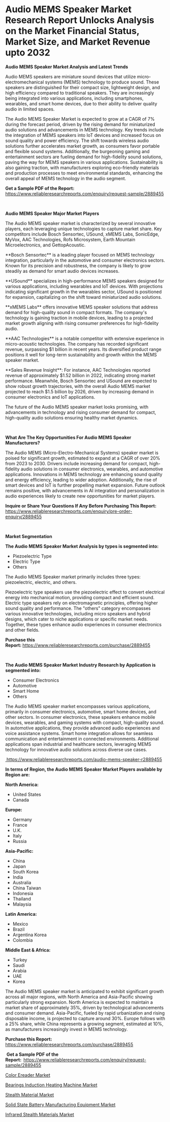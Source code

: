 <p><h1>Audio MEMS Speaker Market Research Report Unlocks Analysis on the Market Financial Status, Market Size, and Market Revenue upto 2032</h1></p><p><strong>Audio MEMS Speaker Market Analysis and Latest Trends</strong></p>
<p><p>Audio MEMS speakers are miniature sound devices that utilize micro-electromechanical systems (MEMS) technology to produce sound. These speakers are distinguished for their compact size, lightweight design, and high efficiency compared to traditional speakers. They are increasingly being integrated into various applications, including smartphones, wearables, and smart home devices, due to their ability to deliver quality audio in limited spaces.</p><p>The Audio MEMS Speaker Market is expected to grow at a CAGR of 7% during the forecast period, driven by the rising demand for miniaturized audio solutions and advancements in MEMS technology. Key trends include the integration of MEMS speakers into IoT devices and increased focus on sound quality and power efficiency. The shift towards wireless audio solutions further accelerates market growth, as consumers favor portable and flexible sound systems. Additionally, the burgeoning gaming and entertainment sectors are fueling demand for high-fidelity sound solutions, paving the way for MEMS speakers in various applications. Sustainability is also gaining traction, with manufacturers exploring eco-friendly materials and production processes to meet environmental standards, enhancing the overall appeal of MEMS technology in the audio segment.</p></p>
<p><strong>Get a Sample PDF of the Report:&nbsp;</strong> <a href="https://www.reliableresearchreports.com/enquiry/request-sample/2889455?utm_campaign=13&utm_medium=2&utm_source=Github&utm_content=ia&utm_term=14032025&utm_id=audio-mems-speaker">https://www.reliableresearchreports.com/enquiry/request-sample/2889455</a></p>
<p>&nbsp;</p>
<p><strong>Audio MEMS Speaker Major Market Players</strong></p>
<p><p>The Audio MEMS speaker market is characterized by several innovative players, each leveraging unique technologies to capture market share. Key competitors include Bosch Sensortec, USound, xMEMS Labs, SonicEdge, MyVox, AAC Technologies, Rofs Microsystem, Earth Mountain Microelectronics, and GettopAcoustic.</p><p>**Bosch Sensortec** is a leading player focused on MEMS technology integration, particularly in the automotive and consumer electronics sectors. Known for its precision and robustness, the company is likely to grow steadily as demand for smart audio devices increases.</p><p>**USound** specializes in high-performance MEMS speakers designed for various applications, including wearables and IoT devices. With projections indicating significant growth in the wearables sector, USound is positioned for expansion, capitalizing on the shift toward miniaturized audio solutions.</p><p>**xMEMS Labs** offers innovative MEMS speaker solutions that address demand for high-quality sound in compact formats. The company's technology is gaining traction in mobile devices, leading to a projected market growth aligning with rising consumer preferences for high-fidelity audio.</p><p>**AAC Technologies** is a notable competitor with extensive experience in micro-acoustic technologies. The company has recorded significant revenue, surpassing $1 billion in recent years. Its diversified product range positions it well for long-term sustainability and growth within the MEMS speaker market.</p><p>**Sales Revenue Insight**: For instance, AAC Technologies reported revenue of approximately $1.52 billion in 2022, indicating strong market performance. Meanwhile, Bosch Sensortec and USound are expected to show robust growth trajectories, with the overall Audio MEMS market projected to reach $1.5 billion by 2026, driven by increasing demand in consumer electronics and IoT applications.</p><p>The future of the Audio MEMS speaker market looks promising, with advancements in technology and rising consumer demand for compact, high-quality audio solutions ensuring healthy market dynamics.</p></p>
<p>&nbsp;</p>
<p><strong>What Are The Key Opportunities For Audio MEMS Speaker Manufacturers?</strong></p>
<p><p>The Audio MEMS (Micro-Electro-Mechanical Systems) speaker market is poised for significant growth, estimated to expand at a CAGR of over 20% from 2023 to 2030. Drivers include increasing demand for compact, high-fidelity audio solutions in consumer electronics, wearables, and automotive applications. Innovations in MEMS technology are enhancing sound quality and energy efficiency, leading to wider adoption. Additionally, the rise of smart devices and IoT is further propelling market expansion. Future outlook remains positive, with advancements in AI integration and personalization in audio experiences likely to create new opportunities for market players.</p></p>
<p><strong>Inquire or Share Your Questions If Any Before Purchasing This Report:</strong> <a href="https://www.reliableresearchreports.com/enquiry/pre-order-enquiry/2889455?utm_campaign=13&utm_medium=2&utm_source=Github&utm_content=ia&utm_term=14032025&utm_id=audio-mems-speaker">https://www.reliableresearchreports.com/enquiry/pre-order-enquiry/2889455</a></p>
<p>&nbsp;</p>
<p><strong>Market Segmentation</strong></p>
<p><strong>The Audio MEMS Speaker Market Analysis by types is segmented into:</strong></p>
<p><ul><li>Piezoelectric Type</li><li>Electric Type</li><li>Others</li></ul></p>
<p><p>The Audio MEMS Speaker market primarily includes three types: piezoelectric, electric, and others. </p><p>Piezoelectric type speakers use the piezoelectric effect to convert electrical energy into mechanical motion, providing compact and efficient sound. Electric type speakers rely on electromagnetic principles, offering higher sound quality and performance. The "others" category encompasses various innovative technologies, including micro speakers and hybrid designs, which cater to niche applications or specific market needs. Together, these types enhance audio experiences in consumer electronics and other fields.</p></p>
<p><strong>Purchase this Report:&nbsp;</strong><a href="https://www.reliableresearchreports.com/purchase/2889455?utm_campaign=13&utm_medium=2&utm_source=Github&utm_content=ia&utm_term=14032025&utm_id=audio-mems-speaker">https://www.reliableresearchreports.com/purchase/2889455</a></p>
<p>&nbsp;</p>
<p><strong>The Audio MEMS Speaker Market Industry Research by Application is segmented into:</strong></p>
<p><ul><li>Consumer Electronics</li><li>Automotive</li><li>Smart Home</li><li>Others</li></ul></p>
<p><p>The Audio MEMS speaker market encompasses various applications, primarily in consumer electronics, automotive, smart home devices, and other sectors. In consumer electronics, these speakers enhance mobile devices, wearables, and gaming systems with compact, high-quality sound. In automotive applications, they provide advanced audio experiences and voice assistance systems. Smart home integration allows for seamless communication and entertainment in connected environments. Additional applications span industrial and healthcare sectors, leveraging MEMS technology for innovative audio solutions across diverse use cases.</p></p>
<p><a href="https://www.reliableresearchreports.com/audio-mems-speaker-r2889455?utm_campaign=13&utm_medium=2&utm_source=Github&utm_content=ia&utm_term=14032025&utm_id=audio-mems-speaker">&nbsp;https://www.reliableresearchreports.com/audio-mems-speaker-r2889455</a></p>
<p><strong>In terms of Region, the Audio MEMS Speaker Market Players available by Region are:</strong></p>
<p>
    <p> <strong> North America: </strong>
        <ul>
            <li>United States</li>
            <li>Canada</li>
        </ul>
        </p> 
    <p> <strong> Europe: </strong>
        <ul>
            <li>Germany</li>
            <li>France</li>
            <li>U.K.</li>
            <li>Italy</li>
            <li>Russia</li>
        </ul>
        </p> 
    <p> <strong> Asia-Pacific: </strong>
        <ul>
            <li>China</li>
            <li>Japan</li>
            <li>South Korea</li>
            <li>India</li>
            <li>Australia</li>
            <li>China Taiwan</li>
            <li>Indonesia</li>
            <li>Thailand</li>
            <li>Malaysia</li>
        </ul>
        </p> 
    <p> <strong> Latin America: </strong>
        <ul>
            <li>Mexico</li>
            <li>Brazil</li>
            <li>Argentina Korea</li>
            <li>Colombia</li>
        </ul>
        </p> 
    <p> <strong> Middle East & Africa: </strong>
        <ul>
            <li>Turkey</li>
            <li>Saudi</li>
            <li>Arabia</li>
            <li>UAE</li>
            <li>Korea</li>
        </ul>
    </p>
    </p>
<p><p>The Audio MEMS speaker market is anticipated to exhibit significant growth across all major regions, with North America and Asia-Pacific showing particularly strong expansion. North America is expected to maintain a market share of approximately 35%, driven by technological advancements and consumer demand. Asia-Pacific, fueled by rapid urbanization and rising disposable income, is projected to capture around 30%. Europe follows with a 25% share, while China represents a growing segment, estimated at 10%, as manufacturers increasingly invest in MEMS technology.</p></p>
<p><strong>Purchase this Report: </strong><a href="https://www.reliableresearchreports.com/purchase/2889455?utm_campaign=13&utm_medium=2&utm_source=Github&utm_content=ia&utm_term=14032025&utm_id=audio-mems-speaker">https://www.reliableresearchreports.com/purchase/2889455</a></p>
<p>&nbsp;<strong>Get a Sample PDF of the Report:&nbsp;&nbsp;</strong><a href="https://www.reliableresearchreports.com/enquiry/request-sample/2889455?utm_campaign=13&utm_medium=2&utm_source=Github&utm_content=ia&utm_term=14032025&utm_id=audio-mems-speaker">https://www.reliableresearchreports.com/enquiry/request-sample/2889455</a></p>
<p><strong></strong></p>
<p><p><a href="https://github.com/welidaeisya/Market-Research-Report-List-1/blob/main/color-ereader-market.md?utm_campaign=13&utm_medium=2&utm_source=Github&utm_content=ia&utm_term=14032025&utm_id=audio-mems-speaker">Color Ereader Market</a></p><p><a href="https://github.com/tafuaraasswn/Market-Research-Report-List-1/blob/main/bearings-induction-heating-machine-market.md?utm_campaign=13&utm_medium=2&utm_source=Github&utm_content=ia&utm_term=14032025&utm_id=audio-mems-speaker">Bearings Induction Heating Machine Market</a></p><p><a href="https://github.com/peggiputra7o/Market-Research-Report-List-1/blob/main/stealth-material-market.md?utm_campaign=13&utm_medium=2&utm_source=Github&utm_content=ia&utm_term=14032025&utm_id=audio-mems-speaker">Stealth Material Market</a></p><p><a href="https://github.com/donsonjupa/Market-Research-Report-List-1/blob/main/solid-state-battery-manufacturing-equipment-market.md?utm_campaign=13&utm_medium=2&utm_source=Github&utm_content=ia&utm_term=14032025&utm_id=audio-mems-speaker">Solid State Battery Manufacturing Equipment Market</a></p><p><a href="https://github.com/anesimazikpd/Market-Research-Report-List-1/blob/main/infrared-stealth-materials-market.md?utm_campaign=13&utm_medium=2&utm_source=Github&utm_content=ia&utm_term=14032025&utm_id=audio-mems-speaker">Infrared Stealth Materials Market</a></p></p>